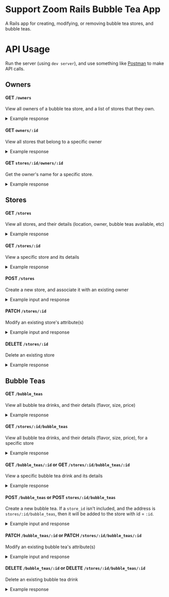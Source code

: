 # Support Zoom Rails Bubble Tea App

A Rails app for creating, modifying, or removing bubble tea stores, and bubble teas.

# API Usage

Run the server (using `dev server`), and use something like [Postman](https://www.postman.com/) to make API calls.

## Owners

#### GET `/owners` 

View all owners of a bubble tea store, and a list of stores that they own.

<details>
<summary>Example response</summary>

![](https://screenshot.click/09-27-5riei-ce3sd.jpg)
</details>

#### GET `owners/:id`

View all stores that belong to a specific owner 

<details>
<summary>Example response</summary>

![](https://screenshot.click/09-30-82v73-b4zjk.jpg)
</details>

#### GET `stores/:id/owners/:id`

Get the owner's name for a specific store.

<details>
<summary>Example response</summary>

![](https://screenshot.click/09-18-nzpdu-m86zr.jpg)
</details>

## Stores

#### GET `/stores`

View all stores, and their details (location, owner, bubble teas available, etc)

<details>
<summary>Example response</summary>

![](https://screenshot.click/09-20-p41x7-z6wvs.jpg)
</details>

#### GET `/stores/:id`

View a specific store and its details

<details>
<summary>Example response</summary>

![](https://screenshot.click/09-25-0zw2b-pwii3.jpg)
</details>

#### POST `/stores`

Create a new store, and associate it with an existing owner

<details>
<summary>Example input and response</summary>

![](https://screenshot.click/09-21-mvi6g-nqxcn.jpg)
</details>

#### PATCH `/stores/:id`

Modify an existing store's attribute(s)

<details>
<summary>Example input and response</summary>

![](https://screenshot.click/09-30-8c4ev-atpip.jpg)
</details>

#### DELETE `/stores/:id`

Delete an existing store

<details>
<summary>Example response</summary>

Delete store with `id = 52`:

![](https://screenshot.click/09-23-1ta7a-gl0e7.jpg)
</details>

## Bubble Teas

#### GET `/bubble_teas`

View all bubble tea drinks, and their details (flavor, size, price)

<details>
<summary>Example response</summary>

![](https://screenshot.click/09-40-l3t1e-azqgc.jpg)
</details>

####  GET `/stores/:id/bubble_teas`

View all bubble tea drinks, and their details (flavor, size, price), for a specific store

<details>
<summary>Example response</summary>

![](https://screenshot.click/09-07-bqpm5-2balw.jpg)

</details>

#### GET `/bubble_teas/:id` or GET `/stores/:id/bubble_teas/:id`

View a specific bubble tea drink and its details

<details>
<summary>Example response</summary>

![](https://screenshot.click/09-42-79tug-7a034.jpg)
</details>

#### POST `/bubble_teas` or POST `stores/:id/bubble_teas`

Create a new bubble tea. If a `store_id` isn't included, and the address is `stores/:id/bubble_teas`, then it will be added to the store with id = `:id`.

<details>
<summary>Example input and response</summary>

![](https://screenshot.click/09-11-oapja-2fafu.jpg)
</details>

#### PATCH `/bubble_teas/:id` or PATCH `/stores/:id/bubble_teas/:id`

Modify an existing bubble tea's attribute(s)

<details>
<summary>Example input and response</summary>

![](https://screenshot.click/09-11-sep9n-0hebm.jpg)
</details>

#### DELETE `/bubble_teas/:id` or DELETE `/stores/:id/bubble_teas/:id`

Delete an existing bubble tea drink

<details>
<summary>Example response</summary>

![](https://screenshot.click/09-51-dsdu3-nu255.jpg)
</details>
